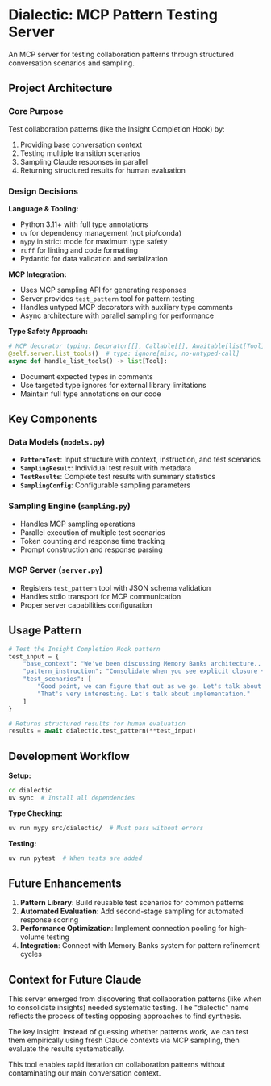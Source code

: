 # Dialectic: MCP Pattern Testing Server

An MCP server for testing collaboration patterns through structured conversation scenarios and sampling.

## Project Architecture

### Core Purpose
Test collaboration patterns (like the Insight Completion Hook) by:
1. Providing base conversation context
2. Testing multiple transition scenarios
3. Sampling Claude responses in parallel
4. Returning structured results for human evaluation

### Design Decisions

**Language & Tooling:**
- Python 3.11+ with full type annotations
- `uv` for dependency management (not pip/conda)
- `mypy` in strict mode for maximum type safety
- `ruff` for linting and code formatting
- Pydantic for data validation and serialization

**MCP Integration:**
- Uses MCP sampling API for generating responses
- Server provides `test_pattern` tool for pattern testing
- Handles untyped MCP decorators with auxiliary type comments
- Async architecture with parallel sampling for performance

**Type Safety Approach:**
```python
# MCP decorator typing: Decorator[[], Callable[[], Awaitable[list[Tool]]]]
@self.server.list_tools()  # type: ignore[misc, no-untyped-call]
async def handle_list_tools() -> list[Tool]:
```
- Document expected types in comments
- Use targeted type ignores for external library limitations
- Maintain full type annotations on our code

## Key Components

### Data Models (`models.py`)
- **`PatternTest`**: Input structure with context, instruction, and test scenarios
- **`SamplingResult`**: Individual test result with metadata
- **`TestResults`**: Complete test results with summary statistics
- **`SamplingConfig`**: Configurable sampling parameters

### Sampling Engine (`sampling.py`)
- Handles MCP sampling operations
- Parallel execution of multiple test scenarios
- Token counting and response time tracking
- Prompt construction and response parsing

### MCP Server (`server.py`)
- Registers `test_pattern` tool with JSON schema validation
- Handles stdio transport for MCP communication
- Proper server capabilities configuration

## Usage Pattern

```python
# Test the Insight Completion Hook pattern
test_input = {
    "base_context": "We've been discussing Memory Banks architecture...",
    "pattern_instruction": "Consolidate when you see explicit closure + transition signals...",
    "test_scenarios": [
        "Good point, we can figure that out as we go. Let's talk about implementation.",
        "That's very interesting. Let's talk about implementation."
    ]
}

# Returns structured results for human evaluation
results = await dialectic.test_pattern(**test_input)
```

## Development Workflow

**Setup:**
```bash
cd dialectic
uv sync  # Install all dependencies
```

**Type Checking:**
```bash
uv run mypy src/dialectic/  # Must pass without errors
```

**Testing:**
```bash
uv run pytest  # When tests are added
```

## Future Enhancements

1. **Pattern Library**: Build reusable test scenarios for common patterns
2. **Automated Evaluation**: Add second-stage sampling for automated response scoring
3. **Performance Optimization**: Implement connection pooling for high-volume testing
4. **Integration**: Connect with Memory Banks system for pattern refinement cycles

## Context for Future Claude

This server emerged from discovering that collaboration patterns (like when to consolidate insights) needed systematic testing. The "dialectic" name reflects the process of testing opposing approaches to find synthesis.

The key insight: Instead of guessing whether patterns work, we can test them empirically using fresh Claude contexts via MCP sampling, then evaluate the results systematically.

This tool enables rapid iteration on collaboration patterns without contaminating our main conversation context.